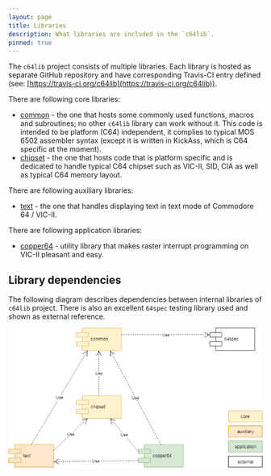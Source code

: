 ```yaml
---
layout: page
title: Libraries
description: What libraries are included in the `c64lib`.
pinned: true
---
```

The `c64lib` project consists of multiple libraries. Each library is hosted as separate GitHub repository 
and have corresponding Travis-CI entry defined (see: [https://travis-ci.org/c64lib](https://travis-ci.org/c64lib)).

There are following core libraries:
* [common](https://github.com/c64lib/common) - the one that hosts some commonly used functions, macros and subroutines; no other `c64lib` library can work without it. This code is intended to be platform (C64) independent, it complies to typical MOS 6502 assembler syntax (except it is written in KickAss, which is C64 specific at the moment).
* [chipset](https://github.com/c64lib/chipset) - the one that hosts code that is platform specific and is dedicated to handle typical C64 chipset such as VIC-II, SID, CIA as well as typical C64 memory layout.

There are following auxiliary libraries:
* [text](https://github.com/c64lib/text) - the one that handles displaying text in text mode of Commodore 64 / VIC-II.

There are following application libraries:
* [copper64](https://github.com/c64lib/copper64) - utility library that makes raster interrupt programming on VIC-II pleasant and easy.

## Library dependencies
The following diagram describes dependencies between internal libraries of `c64lib` project. 
There is also an excellent `64spec` testing library used and shown as external reference.

![Image dependencies](img/Library%20dependencies.png)

